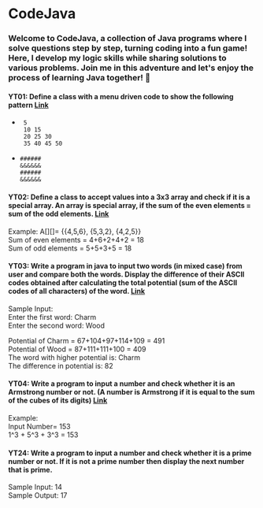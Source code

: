 # CodeJava
### Welcome to CodeJava, a collection of Java programs where I solve questions step by step, turning coding into a fun game! Here, I develop my logic skills while sharing solutions to various problems. Join me in this adventure and let's enjoy the process of learning Java together! 🚀  

#### YT01: Define a class with a menu driven code to show the following pattern [Link](https://youtu.be/A-X3WfDmPlQ?si=ac3liPei5QRTGJHK)  
-      5   
       10 15  
       20 25 30  
       35 40 45 50  
-     ######  
      &&&&&&  
      ######  
      &&&&&&   



#### YT02: Define a class to accept values into a 3x3 array and check if it is a special array. An array is special array, if the sum of the even elements = sum of the odd elements. [Link](https://youtu.be/VMe53D-jrLM?si=LOnNZq6BiHHssILj)      
Example: A[][]= {{4,5,6}, {5,3,2}, {4,2,5}}       
Sum of even elements = 4+6+2+4+2 = 18       
Sum of odd elements = 5+5+3+5 = 18       



#### YT03: Write a program in java to input two words (in mixed case) from user and compare both the words. Display the difference of their ASCII codes obtained after calculating the total potential (sum of the ASCII codes of all characters) of the word. [Link](https://youtu.be/lg8GF5okLQA?si=bMUUXeOLpWKkJN1g)       
Sample Input:       
Enter the first word: Charm       
Enter the second word: Wood       

Potential of Charm = 67+104+97+114+109 = 491       
Potential of Wood = 87+111+111+100 = 409       
The word with higher potential is: Charm       
The difference in potential is: 82       



#### YT04: Write a program to input a number and check whether it is an Armstrong number or not. (A number is Armstrong if it is equal to the sum of the cubes of its digits) [Link](https://youtu.be/_pfx3kKgmds?si=nihYwFDBdYsfrKnW)
Example:       
Input Number= 153       
1^3 + 5^3 + 3^3 = 153        



#### YT24: Write a program to input a number and check whether it is a prime number or not. If it is not a prime number then display the next number that is prime.  
Sample Input: 14  
Sample Output: 17  
